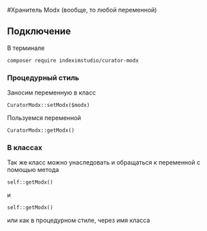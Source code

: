 #Хранитель Modx (вообще, то любой переменной)  

## Подключение  

В терминале

``` 
composer require indeximstudio/curator-modx
```  

### Процедурный стиль  

Заносим переменную в класс  

```
CuratorModx::setModx($modx)
```  

Пользуемся переменной  

```
CuratorModx::getModx()
```  

### В классах  

Так же класс можно унаследовать и обращаться к переменной с помощью метода  

```
self::getModx()
```
и

```
self::getModx()
```
или как в процедурном стиле, через имя класса